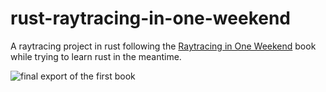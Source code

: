 # rust-raytracing-in-one-weekend

A raytracing project in rust following the [Raytracing in One Weekend](https://raytracing.github.io/books/RayTracingInOneWeekend.html) book while trying to learn rust in the meantime.

![final export of the first book](/final_scene.png)
